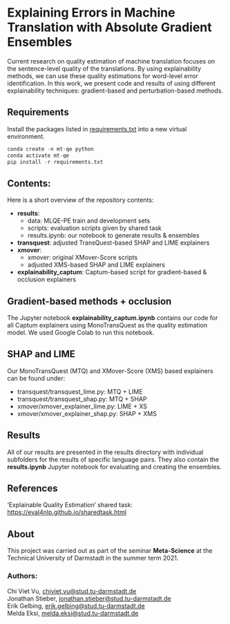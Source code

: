 # Explaining Errors in Machine Translation with Absolute Gradient Ensembles

Current research on quality estimation of machine translation focuses on the sentence-level
quality of the translations. By using explainability methods, we can use these quality estimations
for word-level error identification. In this work, we present code and results of using different explainability techniques: gradient-based and perturbation-based methods.

## Requirements
Install the packages listed in [requirements.txt](requirements.txt) into a new virtual environment.

```python
conda create -n mt-qe python
conda activate mt-qe
pip install -r requirements.txt
````

## Contents:

Here is a short overview of the repository contents:

- **results**:
    - data:         MLQE-PE train and development sets
    - scripts:      evaluation scripts given by shared task
    - results.ipynb:    our notebook to generate results & ensembles
- **transquest**: adjusted TransQuest-based SHAP and LIME explainers
- **xmover**:
    - xmover: original XMover-Score scripts
    - adjusted XMS-based SHAP and LIME explainers
- **explainability_captum**: Captum-based script for gradient-based & occlusion explainers


## Gradient-based methods + occlusion

The Jupyter notebook **explainability_captum.ipynb** contains our code for all Captum explainers using MonoTransQuest as the quality estimation model. We used Google Colab to run this notebook.

## SHAP and LIME
Our MonoTransQuest (MTQ) and XMover-Score (XMS) based explainers can be found under:

- transquest/transquest_lime.py: MTQ + LIME
- transquest/transquest_shap.py: MTQ + SHAP
- xmover/xmover_explainer_lime.py: LIME + XS
- xmover/xmover_explainer_shap.py: SHAP + XMS

## Results

All of our results are presented in the results directory with individual subfolders for the results of specific language pairs. They also contain the **results.ipynb** Jupyter notebook for evaluating and creating the ensembles.

## References
‘Explainable Quality Estimation’ shared task: https://eval4nlp.github.io/sharedtask.html

## About
This project was carried out as part of the seminar **Meta-Science** at the Technical University of Darmstadt in the summer term 2021.

### Authors:
Chi Viet Vu, chiviet.vu@stud.tu-darmstadt.de \
Jonathan Stieber, jonathan.stieber@stud.tu-darmstadt.de \
Erik Gelbing, erik.gelbing@stud.tu-darmstadt.de \
Melda Eksi, melda.eksi@stud.tu-darmstadt.de
